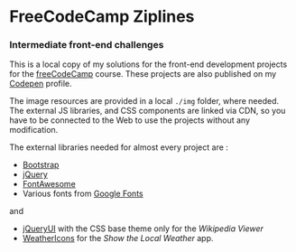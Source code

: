 # FreeCodeCamp Ziplines
### Intermediate front-end challenges

This is a local copy of my solutions for the front-end development projects for the [freeCodeCamp](http://www.freecodecamp.com/map) course.
These projects are also published on my [Codepen](http://codepen.io/Em-Ant/) profile.

The image resources are provided  in a local `./img` folder, where needed. The external JS libraries, and CSS components are linked via CDN, so you have to be connected to the Web to use the projects without any modification. 

The external libraries needed for almost every project are :

* [Bootstrap](http://getbootstrap.com/)
* [jQuery](https://jquery.com/)
* [FontAwesome](http://fortawesome.github.io/Font-Awesome/)
* Various fonts from [Google Fonts](https://www.google.com/fonts)

and

* [jQueryUI](https://jqueryui.com/) with the CSS base theme only for the *Wikipedia Viewer*
* [WeatherIcons](http://erikflowers.github.io/weather-icons/) for the *Show the Local Weather* app.
